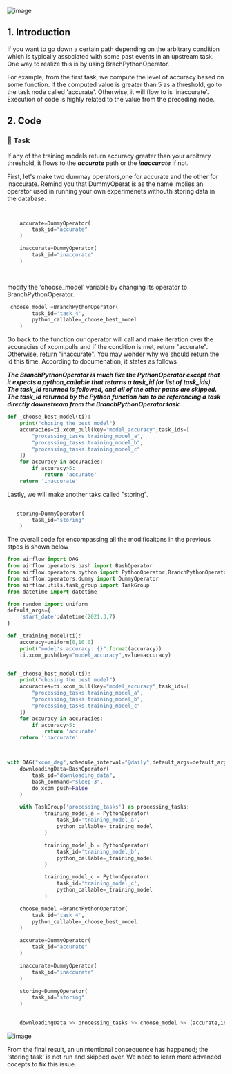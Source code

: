 
![image](https://user-images.githubusercontent.com/53164959/110245341-016ab080-7fa6-11eb-8533-599d5b0c7129.png)


## 1. Introduction 

If you want to go down a certain path depending on the arbitrary condition which is typically associated with some past events in an upstream task. One way to realize this is by using BrachPythonOperator.


For example,  from the first task, we compute the level of accuracy based on some function. If the computed value is greater than  5 as a threshold, go to the task node called 'accurate'. Otherwise,  it will flow to is  'inaccurate'. Execution of code is highly related to the value from the preceding node. 




## 2. Code

### :pushpin: Task 
If any of the training models return accuracy greater than your arbitrary threshold, it flows to the **_accurate_** path or the **_inaccurate_**  if not.


First, let's make two dummay operators,one for accurate and the other for inaccurate. Remind you that DummyOperat is as the name implies an
operator used in running your own experimenets withouth storing data in the database.

```python


    accurate=DummyOperator(
        task_id="accurate"
    )

    inaccurate=DummyOperator(
        task_id="inaccurate"
    )

       


```

modify the 'choose_model' variable by changing its operator to BranchPythonOperator. 

```python
 choose_model =BranchPythonOperator(
        task_id='task_4',
        python_callable=_choose_best_model
    )

```
Go back to the function our operator will call and
make iteration over the accuracies of xcom.pulls and if the condition is met, return "accurate". Otherwise, return "inaccurate". You may wonder why we should return the id this time.
According to documenation, it states as follows 

**_The BranchPythonOperator is much like the PythonOperator except that it expects a python_callable that returns a task_id (or list of task_ids). The task_id returned is followed, and all of the other paths are skipped. 
The task_id returned by the Python function has to be referencing a task directly downstream from the BranchPythonOperator task._**


```python
def _choose_best_model(ti):
    print("chosing the best model")
    accuracies=ti.xcom_pull(key="model_accuracy",task_ids=[
        "processing_tasks.training_model_a",
        "processing_tasks.training_model_b",
        "processing_tasks.training_model_c"
    ])
    for accuracy in accuracies:
        if accuracy>5:
            return 'accurate'
    return 'inaccurate'
```

Lastly, we will make another taks called "storing". 

```python
   
   storing=DummyOperator(
        task_id="storing"
    )
```


The overall code for encompassing all the modificaitons in the previous stpes is shown below


```python
from airflow import DAG
from airflow.operators.bash import BashOperator
from airflow.operators.python import PythonOperator,BranchPythonOperator
from airflow.operators.dummy import DummyOperator
from airflow.utils.task_group import TaskGroup
from datetime import datetime

from random import uniform
default_args={
    'start_date':datetime(2021,3,7)
}

def _training_model(ti):
    accuracy=uniform(0,10.0)
    print("model's accuracy: {}".format(accuracy))
    ti.xcom_push(key="model_accuracy",value=accuracy)


def _choose_best_model(ti):
    print("chosing the best model")
    accuracies=ti.xcom_pull(key="model_accuracy",task_ids=[
        "processing_tasks.training_model_a",
        "processing_tasks.training_model_b",
        "processing_tasks.training_model_c"
    ])
    for accuracy in accuracies:
        if accuracy>5:
            return 'accurate'
    return 'inaccurate'



with DAG("xcom_dag",schedule_interval="@daily",default_args=default_args,catchup=False) as dag:
    downloadingData=BashOperator(
        task_id="downloading_data",
        bash_command="sleep 3",
        do_xcom_push=False
    )

    with TaskGroup('processing_tasks') as processing_tasks:
            training_model_a = PythonOperator(
                task_id='training_model_a',
                python_callable=_training_model
            )

            training_model_b = PythonOperator(
                task_id='training_model_b',
                python_callable=_training_model
            )

            training_model_c = PythonOperator(
                task_id='training_model_c',
                python_callable=_training_model
            )

    choose_model =BranchPythonOperator(
        task_id='task_4',
        python_callable=_choose_best_model
    )

    accurate=DummyOperator(
        task_id="accurate"
    )

    inaccurate=DummyOperator(
        task_id="inaccurate"
    )

    storing=DummyOperator(
        task_id="storing"
    )

  
    downloadingData >> processing_tasks >> choose_model >> [accurate,inaccurate] >> storing


```
![image](https://user-images.githubusercontent.com/53164959/110244713-6375e680-7fa3-11eb-89e7-bc7369e49a99.png)

From the final result, an unintentional consequence has happened; the 'storing task' is not run and skipped over. We need to learn more advanced cocepts to fix this issue. 

